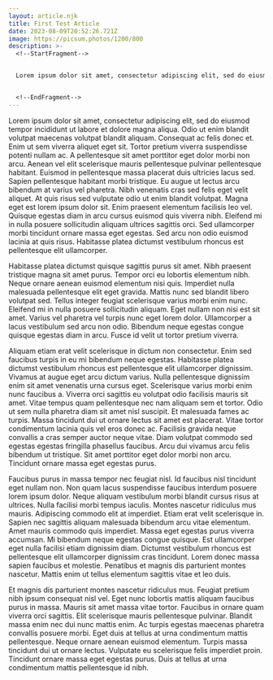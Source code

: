 ```yaml
---
layout: article.njk
title: First Test Article
date: 2023-08-09T20:52:26.721Z
image: https://picsum.photos/1200/800
description: >-
  <!--StartFragment-->


  Lorem ipsum dolor sit amet, consectetur adipiscing elit, sed do eiusmod tempor incididunt ut labore et dolore magna aliqua. Ut enim ad minim veniam, quis nostrud exercitation ullamco laboris nisi ut aliquip ex ea commodo consequat. Duis aute irure dolor in reprehenderit in voluptate velit esse cillum dolore eu fugiat nulla pariatur. Excepteur sint occaecat cupidatat non proident, sunt in culpa qui officia deserunt mollit anim id est laborum.


  <!--EndFragment-->
---
```

<!--StartFragment-->

Lorem ipsum dolor sit amet, consectetur adipiscing elit, sed do eiusmod tempor incididunt ut labore et dolore magna aliqua. Odio ut enim blandit volutpat maecenas volutpat blandit aliquam. Consequat ac felis donec et. Enim ut sem viverra aliquet eget sit. Tortor pretium viverra suspendisse potenti nullam ac. A pellentesque sit amet porttitor eget dolor morbi non arcu. Aenean vel elit scelerisque mauris pellentesque pulvinar pellentesque habitant. Euismod in pellentesque massa placerat duis ultricies lacus sed. Sapien pellentesque habitant morbi tristique. Eu augue ut lectus arcu bibendum at varius vel pharetra. Nibh venenatis cras sed felis eget velit aliquet. At quis risus sed vulputate odio ut enim blandit volutpat. Magna eget est lorem ipsum dolor sit. Enim praesent elementum facilisis leo vel. Quisque egestas diam in arcu cursus euismod quis viverra nibh. Eleifend mi in nulla posuere sollicitudin aliquam ultrices sagittis orci. Sed ullamcorper morbi tincidunt ornare massa eget egestas. Sed arcu non odio euismod lacinia at quis risus. Habitasse platea dictumst vestibulum rhoncus est pellentesque elit ullamcorper.

Habitasse platea dictumst quisque sagittis purus sit amet. Nibh praesent tristique magna sit amet purus. Tempor orci eu lobortis elementum nibh. Neque ornare aenean euismod elementum nisi quis. Imperdiet nulla malesuada pellentesque elit eget gravida. Mattis nunc sed blandit libero volutpat sed. Tellus integer feugiat scelerisque varius morbi enim nunc. Eleifend mi in nulla posuere sollicitudin aliquam. Eget nullam non nisi est sit amet. Varius vel pharetra vel turpis nunc eget lorem dolor. Ullamcorper a lacus vestibulum sed arcu non odio. Bibendum neque egestas congue quisque egestas diam in arcu. Fusce id velit ut tortor pretium viverra.

Aliquam etiam erat velit scelerisque in dictum non consectetur. Enim sed faucibus turpis in eu mi bibendum neque egestas. Habitasse platea dictumst vestibulum rhoncus est pellentesque elit ullamcorper dignissim. Vivamus at augue eget arcu dictum varius. Nulla pellentesque dignissim enim sit amet venenatis urna cursus eget. Scelerisque varius morbi enim nunc faucibus a. Viverra orci sagittis eu volutpat odio facilisis mauris sit amet. Vitae tempus quam pellentesque nec nam aliquam sem et tortor. Odio ut sem nulla pharetra diam sit amet nisl suscipit. Et malesuada fames ac turpis. Massa tincidunt dui ut ornare lectus sit amet est placerat. Vitae tortor condimentum lacinia quis vel eros donec ac. Facilisis gravida neque convallis a cras semper auctor neque vitae. Diam volutpat commodo sed egestas egestas fringilla phasellus faucibus. Arcu dui vivamus arcu felis bibendum ut tristique. Sit amet porttitor eget dolor morbi non arcu. Tincidunt ornare massa eget egestas purus.

Faucibus purus in massa tempor nec feugiat nisl. Id faucibus nisl tincidunt eget nullam non. Non quam lacus suspendisse faucibus interdum posuere lorem ipsum dolor. Neque aliquam vestibulum morbi blandit cursus risus at ultrices. Nulla facilisi morbi tempus iaculis. Montes nascetur ridiculus mus mauris. Adipiscing commodo elit at imperdiet. Etiam erat velit scelerisque in. Sapien nec sagittis aliquam malesuada bibendum arcu vitae elementum. Amet mauris commodo quis imperdiet. Massa eget egestas purus viverra accumsan. Mi bibendum neque egestas congue quisque. Est ullamcorper eget nulla facilisi etiam dignissim diam. Dictumst vestibulum rhoncus est pellentesque elit ullamcorper dignissim cras tincidunt. Lorem donec massa sapien faucibus et molestie. Penatibus et magnis dis parturient montes nascetur. Mattis enim ut tellus elementum sagittis vitae et leo duis.

Et magnis dis parturient montes nascetur ridiculus mus. Feugiat pretium nibh ipsum consequat nisl vel. Eget nunc lobortis mattis aliquam faucibus purus in massa. Mauris sit amet massa vitae tortor. Faucibus in ornare quam viverra orci sagittis. Elit scelerisque mauris pellentesque pulvinar. Blandit massa enim nec dui nunc mattis enim. Ac turpis egestas maecenas pharetra convallis posuere morbi. Eget duis at tellus at urna condimentum mattis pellentesque. Neque ornare aenean euismod elementum. Turpis massa tincidunt dui ut ornare lectus. Vulputate eu scelerisque felis imperdiet proin. Tincidunt ornare massa eget egestas purus. Duis at tellus at urna condimentum mattis pellentesque id nibh.

<!--EndFragment-->